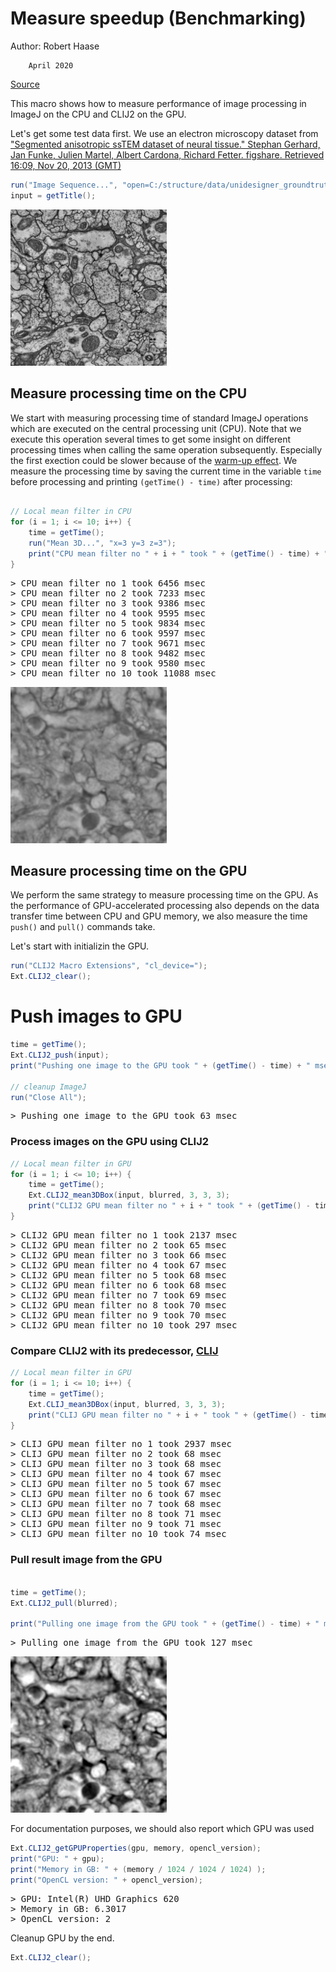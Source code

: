 

# Measure speedup (Benchmarking)
Author: Robert Haase
 
        April 2020

[Source](https://github.com/clij/clij2-docs/tree/master/src/main/macro/benchmarking.ijm)

This macro shows how to measure performance of image processing in ImageJ on the CPU 
and CLIJ2 on the GPU.

Let's get some test data first. 
We use an electron microscopy dataset from ["Segmented anisotropic ssTEM dataset of neural tissue." Stephan Gerhard, Jan Funke, Julien Martel, Albert Cardona, Richard Fetter. figshare. Retrieved 16:09, Nov 20, 2013 (GMT)](http://dx.doi.org/10.6084/m9.figshare.856713)

```java
run("Image Sequence...", "open=C:/structure/data/unidesigner_groundtruth-drosophila-vnc/stack1/raw/00.tif sort");
input = getTitle();

```
<a href="image_1587649616046.png"><img src="image_1587649616046.png" width="250" alt="raw"/></a>

## Measure processing time on the CPU

We start with measuring processing time of standard ImageJ operations which are executed 
on the central processing unit (CPU). Note that we execute this operation several times
to get some insight on different processing times when calling the same operation 
subsequently. Especially the first exection could be slower because of the 
[warm-up effect](https://stackoverflow.com/questions/36198278/why-does-the-jvm-require-warmup).
We measure the processing time by saving the current time in the variable `time` before 
processing and printing `(getTime() - time)` after processing:

```java

// Local mean filter in CPU
for (i = 1; i <= 10; i++) {
	time = getTime();
	run("Mean 3D...", "x=3 y=3 z=3");
	print("CPU mean filter no " + i + " took " + (getTime() - time) + " msec");
}
```
<pre>
> CPU mean filter no 1 took 6456 msec
> CPU mean filter no 2 took 7233 msec
> CPU mean filter no 3 took 9386 msec
> CPU mean filter no 4 took 9595 msec
> CPU mean filter no 5 took 9834 msec
> CPU mean filter no 6 took 9597 msec
> CPU mean filter no 7 took 9671 msec
> CPU mean filter no 8 took 9482 msec
> CPU mean filter no 9 took 9580 msec
> CPU mean filter no 10 took 11088 msec
</pre>
<a href="image_1587649708300.png"><img src="image_1587649708300.png" width="250" alt="raw"/></a>

## Measure processing time on the GPU
We perform the same strategy to measure processing time on the GPU. As the performance of
GPU-accelerated processing also depends on the data transfer time between CPU and GPU memory,
we also measure the time `push()` and `pull()` commands take.

Let's start with initializin the GPU.

```java
run("CLIJ2 Macro Extensions", "cl_device=");
Ext.CLIJ2_clear();

```

##
# Push images to GPU

```java
time = getTime();
Ext.CLIJ2_push(input);
print("Pushing one image to the GPU took " + (getTime() - time) + " msec");

// cleanup ImageJ
run("Close All");

```
<pre>
> Pushing one image to the GPU took 63 msec
</pre>

### Process images on the GPU using CLIJ2

```java
// Local mean filter in GPU
for (i = 1; i <= 10; i++) {
	time = getTime();
	Ext.CLIJ2_mean3DBox(input, blurred, 3, 3, 3);
	print("CLIJ2 GPU mean filter no " + i + " took " + (getTime() - time) + " msec");
}
```
<pre>
> CLIJ2 GPU mean filter no 1 took 2137 msec
> CLIJ2 GPU mean filter no 2 took 65 msec
> CLIJ2 GPU mean filter no 3 took 66 msec
> CLIJ2 GPU mean filter no 4 took 67 msec
> CLIJ2 GPU mean filter no 5 took 68 msec
> CLIJ2 GPU mean filter no 6 took 68 msec
> CLIJ2 GPU mean filter no 7 took 69 msec
> CLIJ2 GPU mean filter no 8 took 70 msec
> CLIJ2 GPU mean filter no 9 took 70 msec
> CLIJ2 GPU mean filter no 10 took 297 msec
</pre>

### Compare CLIJ2 with its predecessor, [CLIJ](https://www.nature.com/articles/s41592-019-0650-1)

```java
// Local mean filter in GPU
for (i = 1; i <= 10; i++) {
	time = getTime();
	Ext.CLIJ_mean3DBox(input, blurred, 3, 3, 3);
	print("CLIJ GPU mean filter no " + i + " took " + (getTime() - time) + " msec");
}
```
<pre>
> CLIJ GPU mean filter no 1 took 2937 msec
> CLIJ GPU mean filter no 2 took 68 msec
> CLIJ GPU mean filter no 3 took 68 msec
> CLIJ GPU mean filter no 4 took 67 msec
> CLIJ GPU mean filter no 5 took 67 msec
> CLIJ GPU mean filter no 6 took 67 msec
> CLIJ GPU mean filter no 7 took 68 msec
> CLIJ GPU mean filter no 8 took 71 msec
> CLIJ GPU mean filter no 9 took 71 msec
> CLIJ GPU mean filter no 10 took 74 msec
</pre>

### Pull result image from the GPU

```java

time = getTime();
Ext.CLIJ2_pull(blurred);

print("Pulling one image from the GPU took " + (getTime() - time) + " msec");

```
<pre>
> Pulling one image from the GPU took 127 msec
</pre>
<a href="image_1587649715555.png"><img src="image_1587649715555.png" width="250" alt="CLIJ2_mean3DBox_result9"/></a>

For documentation purposes, we should also report which GPU was used

```java
Ext.CLIJ2_getGPUProperties(gpu, memory, opencl_version);
print("GPU: " + gpu);
print("Memory in GB: " + (memory / 1024 / 1024 / 1024) );
print("OpenCL version: " + opencl_version);

```
<pre>
> GPU: Intel(R) UHD Graphics 620
> Memory in GB: 6.3017
> OpenCL version: 2
</pre>

Cleanup GPU 
by the end.

```java
Ext.CLIJ2_clear();
```



```
```
